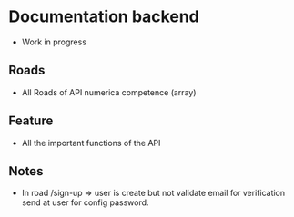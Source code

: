 # Documentation backend

- Work in progress

## Roads

- All Roads of API numerica competence (array)

## Feature

- All the important functions of the API

## Notes

- In road /sign-up => user is create but not validate email for verification send at user for config password.
